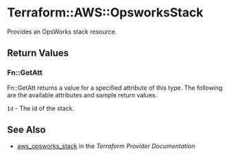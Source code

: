 # Terraform::AWS::OpsworksStack

Provides an OpsWorks stack resource.

## Return Values

### Fn::GetAtt

Fn::GetAtt returns a value for a specified attribute of this type. The following are the available attributes and sample return values.

`Id` - The id of the stack.

## See Also

* [aws_opsworks_stack](https://www.terraform.io/docs/providers/aws/r/opsworks_stack.html) in the _Terraform Provider Documentation_